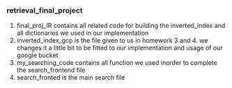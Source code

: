 ### retrieval_final_project
 1) final_proj_IR contains all related code for building the inverted_index and all dictionaries we used in our implementation
 2) inverted_index_gcp is the file given to us in homework 3 and 4. we changes it a little bit to be fitted to our implementation and usage of our google bucket
 3) my_searching_code contains all function we used inorder to complete the search_frontend file
 4) search_fronted is the main search file
 
